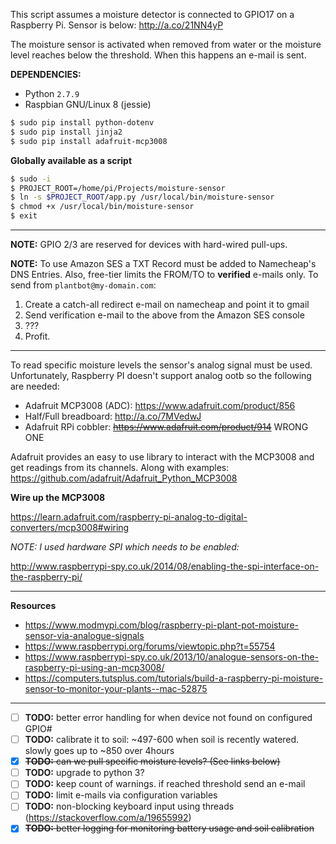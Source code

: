 This script assumes a moisture detector is connected to GPIO17 on a Raspberry Pi. Sensor is below:
http://a.co/21NN4yP

The moisture sensor is activated when removed from water or the moisture level reaches
below the threshold. When this happens an e-mail is sent.

**DEPENDENCIES:**
- Python `2.7.9`
- Raspbian GNU/Linux 8 (jessie)
```bash
$ sudo pip install python-dotenv
$ sudo pip install jinja2
$ sudo pip install adafruit-mcp3008
```

**Globally available as a script**
```bash
$ sudo -i
$ PROJECT_ROOT=/home/pi/Projects/moisture-sensor
$ ln -s $PROJECT_ROOT/app.py /usr/local/bin/moisture-sensor
$ chmod +x /usr/local/bin/moisture-sensor
$ exit
```

--------------------

**NOTE:** GPIO 2/3 are reserved for devices with hard-wired pull-ups.

**NOTE:** To use Amazon SES a TXT Record must be added to Namecheap's DNS Entries. Also, free-tier limits the FROM/TO to **verified** e-mails only. To send from `plantbot@my-domain.com`:

1. Create a catch-all redirect e-mail on namecheap and point it to gmail
2. Send verification e-mail to the above from the Amazon SES console
3. ???
4. Profit.

--------------------

To read specific moisture levels the sensor's analog signal must be used. Unfortunately, Raspberry PI doesn't support analog ootb so the following are needed:
- Adafruit MCP3008 (ADC): https://www.adafruit.com/product/856
- Half/Full breadboard: http://a.co/7MVedwJ
- Adafruit RPi cobbler: ~~https://www.adafruit.com/product/914~~ WRONG ONE

Adafruit provides an easy to use library to interact with the MCP3008 and get readings from its channels. Along with examples:
https://github.com/adafruit/Adafruit_Python_MCP3008


**Wire up the MCP3008**

https://learn.adafruit.com/raspberry-pi-analog-to-digital-converters/mcp3008#wiring

*NOTE: I used hardware SPI which needs to be enabled:*

http://www.raspberrypi-spy.co.uk/2014/08/enabling-the-spi-interface-on-the-raspberry-pi/

--------------------
**Resources**

- https://www.modmypi.com/blog/raspberry-pi-plant-pot-moisture-sensor-via-analogue-signals
- https://www.raspberrypi.org/forums/viewtopic.php?t=55754
- https://www.raspberrypi-spy.co.uk/2013/10/analogue-sensors-on-the-raspberry-pi-using-an-mcp3008/
- https://computers.tutsplus.com/tutorials/build-a-raspberry-pi-moisture-sensor-to-monitor-your-plants--mac-52875

--------------------

- [ ] **TODO:** better error handling for when device not found on configured GPIO#
- [ ] **TODO:** calibrate it to soil: ~497-600 when soil is recently watered. slowly goes up to ~850 over 4hours
- [x] ~~**TODO:** can we pull specific moisture levels? (See links below)~~
- [ ] **TODO:** upgrade to python 3?
- [ ] **TODO:** keep count of warnings. if reached threshold send an e-mail
- [ ] **TODO:** limit e-mails via configuration variables
- [ ] **TODO:** non-blocking keyboard input using threads (https://stackoverflow.com/a/19655992)
- [x] ~~**TODO:** better logging for monitoring battery usage and soil calibration~~